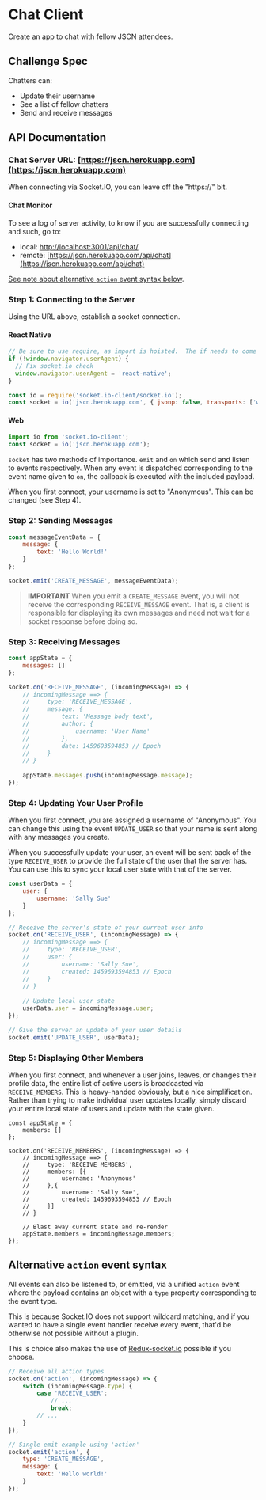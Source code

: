 # Chat Client 
Create an app to chat with fellow JSCN attendees.

## Challenge Spec

Chatters can:

* Update their username
* See a list of fellow chatters
* Send and receive messages

## API Documentation

### Chat Server URL: [https://jscn.herokuapp.com](https://jscn.herokuapp.com)

When connecting via Socket.IO, you can leave off the "https://" bit. 

#### Chat Monitor
To see a log of server activity, to know if you are successfully connecting and such, go to:
* local: [http://localhost:3001/api/chat/](http://localhost:3001/api/chat/index.html)
* remote: [https://jscn.herokuapp.com/api/chat](https://jscn.herokuapp.com/api/chat)

[See note about alternative `action` event syntax below](#alternative-action-event-syntax).

### Step 1: Connecting to the Server

Using the URL above, establish a socket connection.

#### React Native

```javascript
// Be sure to use require, as import is hoisted.  The if needs to come first as well.  Just... don't change these lines... :)
if (!window.navigator.userAgent) {
  // Fix socket.io check
  window.navigator.userAgent = 'react-native';
}

const io = require('socket.io-client/socket.io');
const socket = io('jscn.herokuapp.com', { jsonp: false, transports: ['websocket'] });
```

#### Web

```javascript
import io from 'socket.io-client';
const socket = io('jscn.herokuapp.com');
```

`socket` has two methods of importance.  `emit` and `on` which send and listen to events respectively.  When any event is dispatched corresponding to the event name given to `on`, the callback is executed with the included payload.

When you first connect, your username is set to "Anonymous".  This can be changed (see Step 4).

### Step 2: Sending Messages

```javascript
const messageEventData = { 
    message: { 
        text: 'Hello World!' 
    }
};

socket.emit('CREATE_MESSAGE', messageEventData);
```

>**IMPORTANT** When you emit a `CREATE_MESSAGE` event, you will not receive the corresponding `RECEIVE_MESSAGE` event.  That is, a client is responsible for displaying its own messages and need not wait for a socket response before doing so.

### Step 3: Receiving Messages

```javascript
const appState = {
    messages: []
};

socket.on('RECEIVE_MESSAGE', (incomingMessage) => {
    // incomingMessage ==> {
    //     type: 'RECEIVE_MESSAGE',
    //     message: {
    //         text: 'Message body text',
    //         author: {
    //             username: 'User Name'         
    //         },
    //         date: 1459693594853 // Epoch
    //     }
    // }
    
    appState.messages.push(incomingMessage.message);
});
```

### Step 4: Updating Your User Profile

When you first connect, you are assigned a username of "Anonymous".  You can change this using the event `UPDATE_USER` so that your name is sent along with any messages you create.

When you successfully update your user, an event will be sent back of the type `RECEIVE_USER` to provide the full state of the user that the server has.  You can use this to sync your local user state with that of the server.

```javascript
const userData = {
    user: {
        username: 'Sally Sue'
    }
};

// Receive the server's state of your current user info
socket.on('RECEIVE_USER', (incomingMessage) => {
    // incomingMessage ==> {
    //     type: 'RECEIVE_USER',
    //     user: {
    //         username: 'Sally Sue',
    //         created: 1459693594853 // Epoch
    //     }
    // }
    
    // Update local user state
    userData.user = incomingMessage.user;
});

// Give the server an update of your user details
socket.emit('UPDATE_USER', userData);
```

### Step 5: Displaying Other Members

When you first connect, and whenever a user joins, leaves, or changes their profile data, the entire list of active users is broadcasted via `RECEIVE_MEMBERS`.  This is heavy-handed obviously, but a nice simplification. Rather than trying to make individual user updates locally, simply discard your entire local state of users and update with the state given.

```
const appState = {
    members: []
};

socket.on('RECEIVE_MEMBERS', (incomingMessage) => {
    // incomingMessage ==> {
    //     type: 'RECEIVE_MEMBERS',
    //     members: [{
    //         username: 'Anonymous'
    //     },{
    //         username: 'Sally Sue',
    //         created: 1459693594853 // Epoch
    //     }]
    // }

    // Blast away current state and re-render
    appState.members = incomingMessage.members;
});
```


## Alternative `action` event syntax

All events can also be listened to, or emitted, via a unified `action` event where the payload contains an object with a `type` property corresponding to the event type.  

This is because Socket.IO does not support wildcard matching, and if you wanted to have a single event handler receive every event, that'd be otherwise not possible without a plugin.

This is choice also makes the use of [Redux-socket.io](https://github.com/itaylor/redux-socket.io) possible if you choose.

```javascript
// Receive all action types
socket.on('action', (incomingMessage) => {
    switch (incomingMessage.type) {
        case 'RECEIVE_USER':
            // ...
            break;
        // ...
    }
});

// Single emit example using 'action'
socket.emit('action', {
    type: 'CREATE_MESSAGE',
    message: {
        text: 'Hello world!'
    }
});
```




